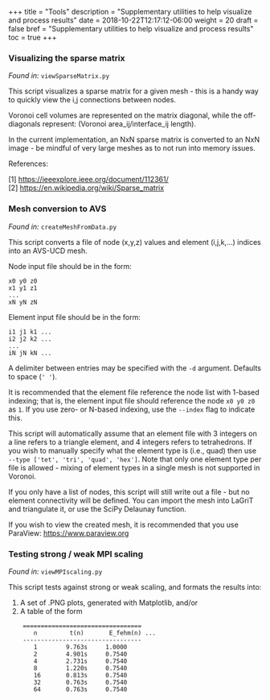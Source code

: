 +++
title = "Tools"
description = "Supplementary utilities to help visualize and process results"
date = 2018-10-22T12:17:12-06:00
weight = 20
draft = false
bref = "Supplementary utilities to help visualize and process results"
toc = true
+++

### Visualizing the sparse matrix ###

*Found in:* `viewSparseMatrix.py`

This script visualizes a sparse matrix for a given mesh -
this is a handy way to quickly view the i,j connections between nodes.

Voronoi cell volumes are represented on the matrix diagonal, while the
off-diagonals represent: (Voronoi area_ij/interface_ij length).

In the current implementation, an NxN sparse matrix is converted to an
NxN image - be mindful of very large meshes as to not run into memory
issues.

References:

[1] https://ieeexplore.ieee.org/document/112361/ <br/>
[2] https://en.wikipedia.org/wiki/Sparse_matrix

### Mesh conversion to AVS ###

*Found in:* `createMeshFromData.py`

This script converts a file of node (x,y,z) values and element (i,j,k,...) indices into
an AVS-UCD mesh.

Node input file should be in the form:

    x0 y0 z0
    x1 y1 z1
    ...
    xN yN zN

Element input file should be in the form:

    i1 j1 k1 ...
    i2 j2 k2 ...
    ...
    iN jN kN ...

A delimiter between entries may be specified with the `-d` argument. Defaults to space (`' '`).

It is recommended that the element file reference the node list with 1-based indexing; that is,
the element input file should reference the node `x0 y0 z0` as `1`.
If you use zero- or N-based indexing, use the `--index` flag to indicate this.

This script will automatically assume that an element file with 3 integers on a line refers to
a triangle element, and 4 integers refers to tetrahedrons. If you wish to manually specify what the
element type is (i.e., quad) then use `--type ['tet', 'tri', 'quad', 'hex']`. Note that only one element
type per file is allowed - mixing of element types in a single mesh is not supported in Voronoi.

If you only have a list of nodes, this script will still write out a file - but no element connectivity
will be defined. You can import the mesh into LaGriT and triangulate it, or use the SciPy Delaunay function.

If you wish to view the created mesh, it is recommended that you use ParaView: https://www.paraview.org

### Testing strong / weak MPI scaling ###

*Found in:* `viewMPIscaling.py`

This script tests against strong or weak scaling, and formats the results into:

1. A set of .PNG plots, generated with Matplotlib, and/or
2. A table of the form

```
    =================================
       n         t(n)       E_fehm(n) ...
    ---------------------------------
       1        9.763s     1.0000
       2        4.901s     0.7540
       4        2.731s     0.7540
       8        1.220s     0.7540
       16       0.813s     0.7540
       32       0.763s     0.7540
       64       0.763s     0.7540
```

